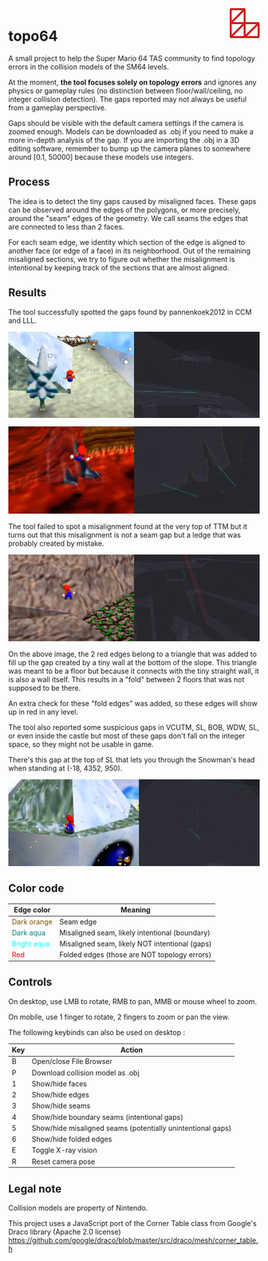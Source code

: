 <img align="right" width="64" height="64" src="./public/favicon-192.png">

# topo64

A small project to help the Super Mario 64 TAS community to find topology errors in the collision models of the SM64 levels.

At the moment, **the tool focuses solely on topology errors** and ignores any physics or gameplay rules (no distinction between floor/wall/ceiling, no integer collision detection). The gaps reported may not always be useful from a gameplay perspective.

Gaps should be visible with the default camera settings if the camera is zoomed enough. Models can be downloaded as .obj if you need to make a more in-depth analysis of the gap. If you are importing the .obj in a 3D editing software, remember to bump up the camera planes to somewhere around [0.1, 50000] because these models use integers.

## Process

The idea is to detect the tiny gaps caused by misaligned faces. These gaps can be observed around the edges of the polygons, or more precisely, around the "seam" edges of the geometry. We call seams the edges that are connected to less than 2 faces.

For each seam edge, we identity which section of the edge is aligned to another face (or edge of a face) in its neighborhood. Out of the remaining misaligned sections, we try to figure out whether the misalignment is intentional by keeping track of the sections that are almost aligned.

## Results

The tool successfully spotted the gaps found by pannenkoek2012 in CCM and LLL.

![Misaligned edge in CCM](./docs/images/ccm-0.png)

![Misaligned edges in LLL](./docs/images/lll-0.png)

The tool failed to spot a misalignment found at the very top of TTM but it turns out that this misalignment is not a seam gap but a ledge that was probably created by mistake.

![Folded edge in TTM](./docs/images/ttm-0.png)

On the above image, the 2 red edges belong to a triangle that was added to fill up the gap created by a tiny wall at the bottom of the slope. This triangle was meant to be a floor but because it connects with the tiny straight wall, it is also a wall itself. This results in a "fold" between 2 floors that was not supposed to be there.

An extra check for these "fold edges" was added, so these edges will show up in red in any level.

The tool also reported some suspicious gaps in VCUTM, SL, BOB, WDW, SL, or even inside the castle but most of these gaps don't fall on the integer space, so they might not be usable in game.

There's this gap at the top of SL that lets you through the Snowman's head when standing at (-18, 4352, 950).

![Misaligned edge in SL](./docs/images/sl-0.png)

## Color code

| Edge color  | Meaning |
| ----------- | ------- |
| <span style="color:#805000">Dark orange</span> | Seam edge |
| <span style="color:#008080">Dark aqua</span> | Misaligned seam, likely intentional (boundary) |
| <span style="color:#00ffff">Bright aqua</span> | Misaligned seam, likely NOT intentional (gaps) |
| <span style="color:#ff0000">Red</span> | Folded edges (those are NOT topology errors) |

## Controls

On desktop, use LMB to rotate, RMB to pan, MMB or mouse wheel to zoom.

On mobile, use 1 finger to rotate, 2 fingers to zoom or pan the view.

The following keybinds can also be used on desktop :

| Key | Action |
| --- | ------ |
| B   | Open/close File Browser |
| P   | Download collision model as .obj |
| 1   | Show/hide faces |
| 2   | Show/hide edges |
| 3   | Show/hide seams |
| 4   | Show/hide boundary seams (intentional gaps) |
| 5   | Show/hide misaligned seams (potentially unintentional gaps) |
| 6   | Show/hide folded edges |
| E   | Toggle X-ray vision |
| R   | Reset camera pose |

## Legal note

Collision models are property of Nintendo.

This project uses a JavaScript port of the Corner Table class from Google's Draco library (Apache 2.0 license)
https://github.com/google/draco/blob/master/src/draco/mesh/corner_table.h
